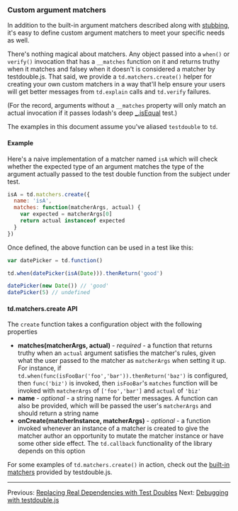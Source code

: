 ### Custom argument matchers

In addition to the built-in argument matchers described along with
[stubbing](5-stubbing-results.md#loosening-stubbings-with-argument-matchers),
it's easy to define custom argument matchers to meet your specific needs as well.

There's nothing magical about matchers. Any object passed into a `when()` or
`verify()` invocation that has a `__matches` function on it and returns truthy
when it matches and falsey when it doesn't is considered a matcher by
testdouble.js. That said, we provide a `td.matchers.create()` helper for creating
your own custom matchers in a way that'll help ensure your users will get better
messages from `td.explain` calls and `td.verify` failures.

(For the record, arguments without a `__matches` property will only match an
actual invocation if it passes lodash's deep
[_.isEqual](https://lodash.com/docs#isEqual) test.)

The examples in this document assume you've aliased `testdouble` to `td`.

#### Example

Here's a naive implementation of a matcher named `isA` which will check whether
the expected type of an argument matches the type of the argument actually passed
to the test double function from the subject under test.

``` javascript
isA = td.matchers.create({
  name: 'isA',
  matches: function(matcherArgs, actual) {
    var expected = matcherArgs[0]
    return actual instanceof expected
  }
})
```

Once defined, the above function can be used in a test like this:

``` javascript
var datePicker = td.function()

td.when(datePicker(isA(Date))).thenReturn('good')

datePicker(new Date()) // 'good'
datePicker(5) // undefined
```

#### td.matchers.create API

The `create` function takes a configuration object with the following properties

* **matches(matcherArgs, actual)** - _required_ - a function that returns truthy
when an `actual` argument satisfies the matcher's rules, given what the user
passed to the matcher as `matcherArgs` when setting it up. For instance, if
`td.when(func(isFooBar('foo','bar')).thenReturn('baz')` is configured, then
`func('biz')` is invoked, then `isFooBar`'s `matches` function will be invoked
with `matcherArgs` of `['foo','bar']` and `actual` of `'biz'`
* **name** - _optional_ - a string name for better messages. A function can
also be provided, which will be passed the user's `matcherArgs` and should return
a string name
* **onCreate(matcherInstance, matcherArgs)** - _optional_ - a function invoked
whenever an instance of a matcher is created to give the matcher author an
opportunity to mutate the matcher instance or have some other side effect. The
`td.callback` functionality of the library depends on this option

For some examples of `td.matchers.create()` in action, check out the
[built-in matchers](src/matchers/index.coffee) provided by testdouble.js.

***
Previous: [Replacing Real Dependencies with Test Doubles](7-replacing-dependencies.md#replacing-real-dependencies-with-test-doubles)
Next: [Debugging with testdouble.js](9-debugging.md#debugging-with-testdoublejs)
